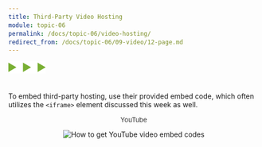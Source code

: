```yaml
---
title: Third-Party Video Hosting
module: topic-06
permalink: /docs/topic-06/video-hosting/
redirect_from: /docs/topic-06/09-video/12-page.md
---
```


<img src="./../../../img/arrow-divider.svg" style="width: 75px; border: none; margin: 0px 0 20px 0" />

To embed third-party hosting, use their provided embed code, which often utilizes the `<iframe>` element discussed this week as well.

<center><p style="font-size: small; color: #333;">YouTube</p><img src="../imgs/youtube-embed.gif" title="How to get YouTube video embed codes" width="400" style="margin: 0;" /></center>

